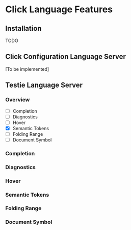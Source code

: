 # Click Language Features

## Installation

TODO

## Click Configuration Language Server

[To be implemented]

## Testie Language Server

### Overview

- [ ] Completion
- [ ] Diagnostics
- [ ] Hover
- [x] Semantic Tokens
- [ ] Folding Range
- [ ] Document Symbol

### Completion

### Diagnostics

### Hover

### Semantic Tokens



### Folding Range

### Document Symbol

